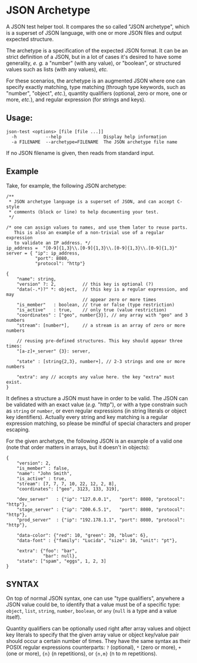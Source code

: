 # JSON Archetype

A JSON test helper tool. It compares the so called "JSON archetype", which is a
superset of JSON language, with one or more JSON files and output expected
structure.

The archetype is a specification of the expected JSON format. It can be an
strict definition of a JSON, but in a lot of cases it's desired to have some
generality, _e. g._ a "number" (with any value), or "boolean", or structured
values such as lists (with any values), _etc._

For these scenarios, the archetype is an augmented JSON where one can specify
exactly matching, type matching (through type keywords, such as "number",
"object", _etc._), quantity qualifiers (optional, zero or more, one or more,
_etc._), and regular expression (for strings and keys).

## Usage:

    json-test <options> [file [file ...]]
      -h           --help                Display help information
      -a FILENAME  --archetype=FILENAME  The JSON archetype file name

If no JSON filename is given, then reads from standard input.

## Example

Take, for example, the following JSON archetype:

    /**
     * JSON archetype language is a superset of JSON, and can accept C-style
     * comments (block or line) to help documenting your test.
     */

    /* one can assign values to names, and use them later to reuse parts.
       This is also an example of a non-trivial use of a regular expression
       to validate an IP address. */
    ip_address =  "[0-9]{1,3}\\.[0-9]{1,3}\\.[0-9]{1,3}\\.[0-9]{1,3}"
    server = { "ip": ip_address,
               "port": 8080,
               "protocol": "http"}

    {
        "name": string,
        "version" ?: 2,          // this key is optional (?)
        "data(-.*)?" *: object,  // this key is a regular expression, and may
                                 // appear zero or more times
        "is_member"   : boolean, // true or false (type restriction)
        "is_active"   : true,    // only true (value restriction)
        "coordinates" : ["geo", number{3}], // any array with "geo" and 3 numbers
        "stream": [number*],     // a stream is an array of zero or more numbers

        // reusing pre-defined structures. This key should appear three times:
        "[a-z]+_server" {3}: server,

        "state" : [string{2,3}, number+], // 2-3 strings and one or more numbers

        "extra": any // accepts any value here. the key "extra" must exist.
    }

It defines a structure a JSON must have in order to be valid. The JSON can be
validated with an exact value (_e.g._ "http"), or with a type constrain such as
`string` or `number`, or even regular expressions (in string literals or object
key identifiers). Actually every string and key matching is a regular
expression matching, so please be mindful of special characters and proper
escaping.

For the given archetype, the following JSON is an example of a valid one (note
that order matters in arrays, but it doesn't in objects):

    {
        "version": 2,
        "is_member" : false,
        "name": "John Smith",
        "is_active" : true,
        "stream": [7, 7, 7, 10, 22, 12, 2, 8],
        "coordinates": ["geo", 3123, 133, 319],

        "dev_server"   : {"ip": "127.0.0.1",   "port": 8080, "protocol": "http"},
        "stage_server" : {"ip": "200.6.5.1",   "port": 8080, "protocol": "http"},
        "prod_server"  : {"ip": "192.178.1.1", "port": 8080, "protocol": "http"},

        "data-color": {"red": 10, "green": 20, "blue": 6},
        "data-font" : {"family": "Lucida", "size": 10, "unit": "pt"},

        "extra": {"foo": "bar",
                  "bar": null},
        "state": ["spam", "eggs", 1, 2, 3]
    }

## SYNTAX

On top of normal JSON syntax, one can use "type qualifiers", anywhere a JSON
value could be, to identify that a value must be of a specific type: `object`,
`list`, `string`, `number`, `boolean`, or `any` (`null` is a type and a value
itself).

Quantity qualifiers can be optionally used right after array values and object
key literals to specify that the given array value or object key/value pair
should occur a certain number of times. They have the same syntax as their
POSIX regular expressions counterparts: `?` (optional), `*` (zero or more), `+`
(one or more), `{n}` (n repetitions), or `{n,m}` (n to m repetitions).

